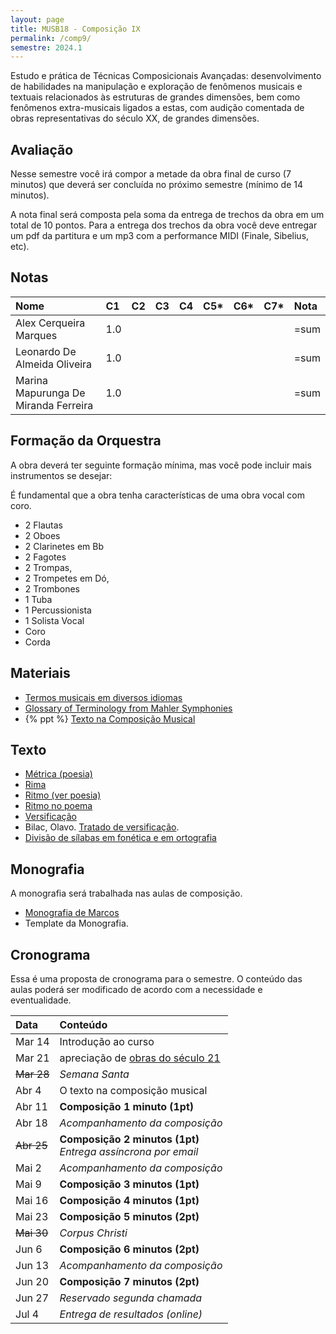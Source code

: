 ```yaml
---
layout: page
title: MUSB18 - Composição IX
permalink: /comp9/
semestre: 2024.1
---
```


Estudo e prática de Técnicas Composicionais Avançadas: desenvolvimento de
habilidades na manipulação e exploração de fenômenos musicais e textuais
relacionados às estruturas de grandes dimensões, bem como fenômenos
extra-musicais ligados a estas, com audição comentada de obras representativas
do século XX, de grandes dimensões.


## Avaliação

Nesse semestre você irá compor a metade da obra final de curso (7 minutos) que
deverá ser concluída no próximo semestre (mínimo de 14 minutos).

A nota final será composta pela soma da entrega de trechos da obra em um total
de 10 pontos. Para a entrega dos trechos da obra você deve entregar um pdf da
partitura e um mp3 com a performance MIDI (Finale, Sibelius, etc).

## Notas

| Nome                                 | C1  | C2 | C3 | C4 | C5* | C6* | C7* | Nota |
|:-------------------------------------|:----|:---|:---|:---|:----|:----|:----|:-----|
| Alex Cerqueira Marques               | 1.0 |    |    |    |     |     |     | =sum |
| Leonardo De Almeida Oliveira         | 1.0 |    |    |    |     |     |     | =sum |
| Marina Mapurunga De Miranda Ferreira | 1.0 |    |    |    |     |     |     | =sum |

## Formação da Orquestra

A obra deverá ter seguinte formação mínima, mas você pode incluir mais
instrumentos se desejar:

<p class="alert alert-warning">
É fundamental que a obra tenha características de uma obra vocal com coro.
</p>

- 2 Flautas
- 2 Oboes
- 2 Clarinetes em Bb
- 2 Fagotes
- 2 Trompas,
- 2 Trompetes em Dó,
- 2 Trombones
- 1 Tuba
- 1 Percussionista
- 1 Solista Vocal
- Coro
- Corda

## Materiais

- [Termos musicais em diversos idiomas](https://web.library.yale.edu/cataloging/music/instname)
- [Glossary of Terminology from Mahler Symphonies](https://www.orchestralibrary.com/reftables/mahler2gloss.html)
- {% ppt %} [Texto na Composição Musical](https://docs.pkroger.com/Texto%20na%20Composição%20Musical.pptx)


## Texto

- [Métrica (poesia)](http://pt.wikipedia.org/wiki/Métrica_(poesia))
- [Rima](http://pt.wikipedia.org/wiki/Rima)
- [Ritmo (ver poesia)](http://pt.wikipedia.org/wiki/Ritmo)
- [Ritmo no poema](http://pt.wikipedia.org/wiki/Ritmo_no_poema)
- [Versificação](http://pt.wikipedia.org/wiki/Versificação)
- Bilac, Olavo. [Tratado de versificação](https://digital.bbm.usp.br/handle/bbm/4711).
- [Divisão de sílabas em fonética e em ortografia](http://www.academia.org.br/artigos/divisao-de-silabas-em-fonetica-e-em-ortografia)


## Monografia

A monografia será trabalhada nas aulas de composição.

- [Monografia de Marcos][10]
- Template da Monografia.

[10]: https://nuvem.ufba.br/s/SXPpxVJ1c4iBDcf


## Cronograma

Essa é uma proposta de cronograma para o semestre. O conteúdo das aulas poderá
ser modificado de acordo com a necessidade e eventualidade.


| Data       | Conteúdo                                                            |
|:-----------|:--------------------------------------------------------------------|
| Mar 14     | Introdução ao curso                                                 |
| Mar 21     | apreciação de [obras do século 21][31]                              |
| ~~Mar 28~~ | _Semana Santa_                                                      |
| Abr 4      | O texto na composição musical                                       |
| Abr 11     | **Composição 1 minuto (1pt)**                                       |
| Abr 18     | _Acompanhamento da composição_                                      |
| ~~Abr 25~~ | **Composição 2 minutos (1pt)** </br> _Entrega assíncrona por email_ |
| Mai 2      | _Acompanhamento da composição_                                      |
| Mai 9      | **Composição 3 minutos (1pt)**                                      |
| Mai 16     | **Composição 4 minutos (1pt)**                                      |
| Mai 23     | **Composição 5 minutos (2pt)**                                      |
| ~~Mai 30~~ | _Corpus Christi_                                                    |
| Jun 6      | **Composição 6 minutos (2pt)**                                      |
| Jun 13     | _Acompanhamento da composição_                                      |
| Jun 20     | **Composição 7 minutos (2pt)**                                      |
| Jun 27     | _Reservado segunda chamada_                                         |
| Jul 4      | _Entrega de resultados (online)_                                    |


[31]: /sec21/
